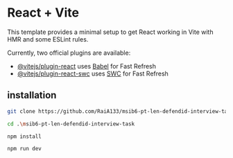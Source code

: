 # React + Vite

This template provides a minimal setup to get React working in Vite with HMR and some ESLint rules.

Currently, two official plugins are available:

- [@vitejs/plugin-react](https://github.com/vitejs/vite-plugin-react/blob/main/packages/plugin-react/README.md) uses [Babel](https://babeljs.io/) for Fast Refresh
- [@vitejs/plugin-react-swc](https://github.com/vitejs/vite-plugin-react-swc) uses [SWC](https://swc.rs/) for Fast Refresh


## installation


```bash
git clone https://github.com/RaiA133/msib6-pt-len-defendid-interview-task.git
```
```bash
cd .\msib6-pt-len-defendid-interview-task
```
```bash
npm install
```
```bash
npm run dev
```